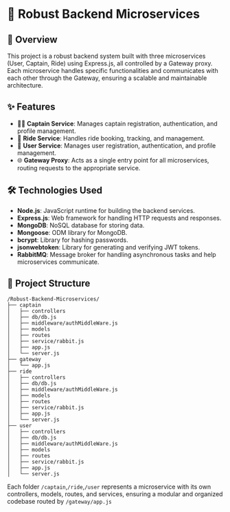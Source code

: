 # 🚀 Robust Backend Microservices

## 📖 Overview

This project is a robust backend system built with three microservices (User, Captain, Ride) using Express.js, all controlled by a Gateway proxy. Each microservice handles specific functionalities and communicates with each other through the Gateway, ensuring a scalable and maintainable architecture.

## ✨ Features

- 🧑‍✈️ **Captain Service**: Manages captain registration, authentication, and profile management.
- 🚗 **Ride Service**: Handles ride booking, tracking, and management.
- 👤 **User Service**: Manages user registration, authentication, and profile management.
- 🌐 **Gateway Proxy**: Acts as a single entry point for all microservices, routing requests to the appropriate service.

## 🛠️ Technologies Used

- **Node.js**: JavaScript runtime for building the backend services.
- **Express.js**: Web framework for handling HTTP requests and responses.
- **MongoDB**: NoSQL database for storing data.
- **Mongoose**: ODM library for MongoDB.
- **bcrypt**: Library for hashing passwords.
- **jsonwebtoken**: Library for generating and verifying JWT tokens.
- **RabbitMQ**: Message broker for handling asynchronous tasks and help microservices communicate.

## 📂 Project Structure

```plaintext
/Robust-Backend-Microservices/
├── captain
│   ├── controllers
│   ├── db/db.js
│   ├── middleware/authMiddleWare.js
│   ├── models
│   ├── routes
│   ├── service/rabbit.js
│   ├── app.js
│   └── server.js
├── gateway
│   └── app.js
├── ride
│   ├── controllers
│   ├── db/db.js
│   ├── middleware/authMiddleWare.js
│   ├── models
│   ├── routes
│   ├── service/rabbit.js
│   ├── app.js
│   └── server.js
├── user
│   ├── controllers
│   ├── db/db.js
│   ├── middleware/authMiddleWare.js
│   ├── models
│   ├── routes
│   ├── service/rabbit.js
│   ├── app.js
│   └── server.js
```

Each folder `/captain`,`/ride`,`/user` represents a microservice with its own controllers, models, routes, and services, ensuring a modular and organized codebase routed by `/gateway/app.js`